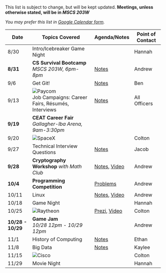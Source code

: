 This list is subject to change, but will be kept updated. **Meetings, unless otherwise stated, will be in _MSCS 203W_**

*You may prefer this list in [Google Calendar form](https://okstateacm.github.io/calendar/).*

| Date 	| Topics Covered                | Agenda/Notes                 | Point of Contact             |
|-------|-------------------------------|------------------------------|------------------------------|
| 8/30	| Intro/Icebreaker Game Night   |                              | Hannah                       |
| **8/31** 	| **CS Survival Bootcamp**</br>*MSCS 203W, 6pm-8pm*	     | [Notes](https://github.com/OKStateACM/cs-survival-bootcamp/blob/master/README.md) | Andrew                       |
| 9/6 	| Get Git! | [Notes](https://github.com/OKStateACM/MeetingNotes/blob/master/2017-2018/fall2017/09-06%20-%20Git.md) | Ben                          |
| 9/13  | ![Paycom](https://upload.wikimedia.org/wikipedia/commons/2/2e/Paycom_logo_%282015%29.png)<br/>Job Campaigns: Career Fairs, Résumés, Interviews | [Notes](https://github.com/OKStateACM/MeetingNotes/blob/master/2017-2018/fall2017/09-13%20-%20Job%20Campaigns.md) | All Officers                 |
| **9/19** | **CEAT Career Fair**<br/>*Gallagher-Iba Arena, 9am-3:30pm* | |                           |
| 9/20	| ![SpaceX](https://upload.wikimedia.org/wikipedia/commons/thumb/d/de/SpaceX-Logo.svg/332px-SpaceX-Logo.svg.png) | | Colton |
| 9/27	| Technical Interview Questions | [Notes](https://github.com/OKStateACM/MeetingNotes/blob/master/2017-2018/fall2017/09-27%20-%20Technical%20Interviews.md) | Jacob                        |
| **9/28**	| **Cryptography Workshop** *with Math Club* | [Notes](https://github.com/OKStateACM/CryptoWorkshop), [Video](https://youtu.be/ArkmzhtmPM4)            | Andrew                       |
| **10/4**  | **Programming Competition**       | [Problems](http://cs.okstate.edu/acm/problems/fall2017/) | Andrew                       |
| 10/11 | Linux                         | [Notes](https://github.com/OKStateACM/MeetingNotes/blob/master/2017-2018/fall2017/10-11%20-%20Linux.md), [Video](https://www.youtube.com/watch?v=2h5tcO5Vfho) | Andrew                       |
| 10/18 | Game Night                    |                              | Hannah                       |
| 10/25 | ![Raytheon](https://upload.wikimedia.org/wikipedia/commons/thumb/7/77/Raytheon.svg/320px-Raytheon.svg.png) | [Prezi](https://prezi.com/-xoviaptabas/software-in-defense/), [Video](https://www.youtube.com/watch?v=8CA0x-Ph6l0) | Colton |
| **10/28 - 10/29** | **Game Jam**<br>*10/28 12pm - 10/29 12pm* |      | Andrew                       |
| 11/1  | History of Computing          | [Notes](https://github.com/OKStateACM/MeetingNotes/blob/master/2017-2018/fall2017/11-01%20-%20Computing%20History.md)                             | Ethan                        |
| 11/8  | Big Data | [Notes](https://prezi.com/view/lbqo1PBqPe81KUJ768Kk/)  | Kaylee                       |
| 11/15 | ![Cisco](https://upload.wikimedia.org/wikipedia/commons/thumb/6/64/Cisco_logo.svg/320px-Cisco_logo.svg.png) | | Colton |
| 11/29 | Movie Night                   |                              | Hannah                       |

